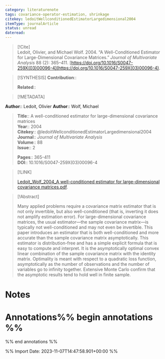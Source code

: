 ```yaml
---
category: literaturenote
tags: covariance-operator-estimation, shrinkage
citekey: ledoitWellconditionedEstimatorLargedimensional2004
itemType: journalArticle
status: unread  
dateread:  
---
```


> [!Cite]  
> Ledoit, Olivier, and Michael Wolf. 2004. “A Well-Conditioned Estimator for Large-Dimensional Covariance Matrices.” _Journal of Multivariate Analysis_ 88 (2): 365–411. [https://doi.org/10.1016/S0047-259X(03)00096-4](https://doi.org/10.1016/S0047-259X(03)00096-4).

> [!SYNTHESIS] 
>**Contribution**::
>
>**Related**:: 
>

> [!METADATA]  
>
**Author**:: Ledoit, Olivier
**Author**:: Wolf, Michael<br>
> **Title**:: A well-conditioned estimator for large-dimensional covariance matrices    
> **Year**:: 2004     
> **Citekey**:: @ledoitWellconditionedEstimatorLargedimensional2004    
>**Journal**:: *Journal of Multivariate Analysis*    
>**Volume**:: 88    
>**Issue**:: 2     
>    
>    
>     
> **Pages**:: 365-411    
>**DOI**:: 10.1016/S0047-259X(03)00096-4    
>

> [!LINK] 
>
> [Ledoit_Wolf_2004_A well-conditioned estimator for large-dimensional covariance matrices.pdf](file:///Users/steven/Library/CloudStorage/GoogleDrive-steven.golovkine@ul.ie/My%20Drive/bibliography/Journal%20of%20Multivariate%20Analysis/2004/Ledoit_Wolf_2004_A%20well-conditioned%20estimator%20for%20large-dimensional%20covariance%20matrices.pdf).

>[!Abstract]
>
>Many applied problems require a covariance matrix estimator that is not only invertible, but also well-conditioned (that is, inverting it does not amplify estimation error). For large-dimensional covariance matrices, the usual estimator—the sample covariance matrix—is typically not well-conditioned and may not even be invertible. This paper introduces an estimator that is both well-conditioned and more accurate than the sample covariance matrix asymptotically. This estimator is distribution-free and has a simple explicit formula that is easy to compute and interpret. It is the asymptotically optimal convex linear combination of the sample covariance matrix with the identity matrix. Optimality is meant with respect to a quadratic loss function, asymptotically as the number of observations and the number of variables go to infinity together. Extensive Monte Carlo confirm that the asymptotic results tend to hold well in finite sample.
>>


# Notes<br>
# Annotations%% begin annotations %%  
 
  
%% end annotations %%

%% Import Date: 2023-11-07T14:47:58.901+00:00 %%
